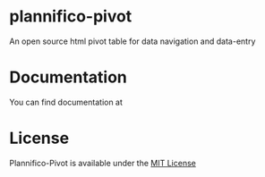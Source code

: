 plannifico-pivot
================
An open source html pivot table for data navigation and data-entry

Documentation
=============

You can find documentation at 

License
=======

Plannifico-Pivot is available under the <a href="http://opensource.org/licenses/MIT">MIT License</a>
